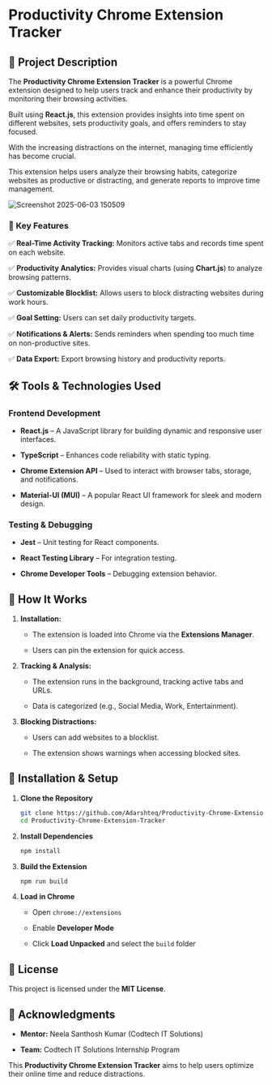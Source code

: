 # **Productivity Chrome Extension Tracker**  

## **📌 Project Description**  

The **Productivity Chrome Extension Tracker** is a powerful Chrome extension designed to help users track and enhance their productivity by monitoring their browsing activities.

Built using **React.js**, this extension provides insights into time spent on different websites, sets productivity goals, and offers reminders to stay focused.  

With the increasing distractions on the internet, managing time efficiently has become crucial. 

This extension helps users analyze their browsing habits, categorize websites as productive or distracting, and generate reports to improve time management.  

![Screenshot 2025-06-03 150509](https://github.com/user-attachments/assets/713fd8f6-ee33-427b-becc-0e51e5251eaf)

### **🔧 Key Features**  

✅ **Real-Time Activity Tracking:** Monitors active tabs and records time spent on each website.  

✅ **Productivity Analytics:** Provides visual charts (using **Chart.js**) to analyze browsing patterns.  

✅ **Customizable Blocklist:** Allows users to block distracting websites during work hours.  

✅ **Goal Setting:** Users can set daily productivity targets.  

✅ **Notifications & Alerts:** Sends reminders when spending too much time on non-productive sites.  

✅ **Data Export:** Export browsing history and productivity reports.  

## **🛠 Tools & Technologies Used**  

### **Frontend Development**  

- **React.js** – A JavaScript library for building dynamic and responsive user interfaces.  

- **TypeScript** – Enhances code reliability with static typing.  

- **Chrome Extension API** – Used to interact with browser tabs, storage, and notifications.  

- **Material-UI (MUI)** – A popular React UI framework for sleek and modern design.  

### **Testing & Debugging**  

- **Jest** – Unit testing for React components.  

- **React Testing Library** – For integration testing.  

- **Chrome Developer Tools** – Debugging extension behavior.  

## **🚀 How It Works**  

1. **Installation:**  

   - The extension is loaded into Chrome via the **Extensions Manager**.  

   - Users can pin the extension for quick access.  

2. **Tracking & Analysis:**  

   - The extension runs in the background, tracking active tabs and URLs.  

   - Data is categorized (e.g., Social Media, Work, Entertainment).  

3. **Blocking Distractions:**  

   - Users can add websites to a blocklist.  

   - The extension shows warnings when accessing blocked sites.  

## **🔧 Installation & Setup**  

1. **Clone the Repository**  
   ```bash
   git clone https://github.com/Adarshteq/Productivity-Chrome-Extension-Tracker.git
   cd Productivity-Chrome-Extension-Tracker
   ```

2. **Install Dependencies**  
   ```bash
   npm install
   ```

3. **Build the Extension**  
   ```bash
   npm run build
   ```

4. **Load in Chrome**  

   - Open `chrome://extensions`  

   - Enable **Developer Mode**  

   - Click **Load Unpacked** and select the `build` folder  

## **📜 License**  

This project is licensed under the **MIT License**.  

## **🙏 Acknowledgments**  

- **Mentor:** Neela Santhosh Kumar (Codtech IT Solutions)  

- **Team:** Codtech IT Solutions Internship Program  

This **Productivity Chrome Extension Tracker** aims to help users optimize their online time and reduce distractions. 



